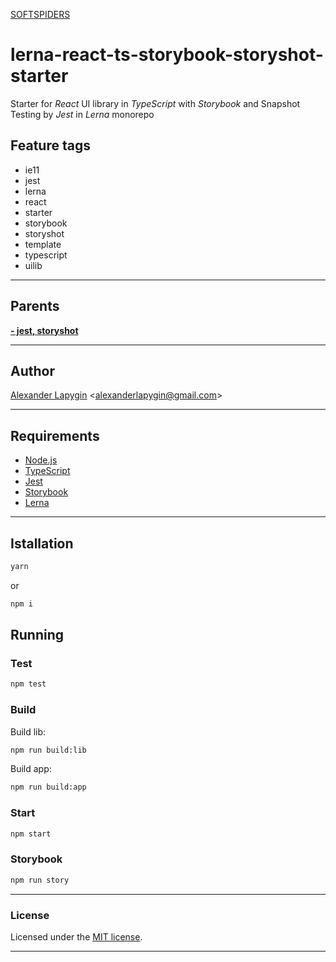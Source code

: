 [SOFTSPIDERS](https://github.com/softspiders/softspiders)

# lerna-react-ts-storybook-storyshot-starter

Starter for *React* UI library in *TypeScript* with *Storybook* and Snapshot Testing by *Jest* in *Lerna* monorepo

## Feature tags

- ie11
- jest
- lerna
- react
- starter
- storybook
- storyshot
- template
- typescript
- uilib

---

## Parents

[**- jest, storyshot**](https://github.com/softspiders/react-lib-storybook-lerna-starter)

---

## Author

[Alexander Lapygin](https://github.com/AlexanderLapygin) <<alexanderlapygin@gmail.com>>

---

## Requirements

- [Node.js](https://nodejs.org/en/download/package-manager/)
- [TypeScript](https://www.typescriptlang.org/)
- [Jest](https://jestjs.io/)
- [Storybook](https://storybook.js.org/docs/guides/quick-start-guide/)
- [Lerna](https://lerna.js.org/)

---

## Istallation

```sh
yarn
```

or

```sh
npm i
```


## Running

### Test

```sh
npm test
```

### Build

Build lib:

```sh
npm run build:lib
```

Build app:

```sh
npm run build:app
```
### Start

```sh
npm start
```

### Storybook

```sh
npm run story
```

---


### License

Licensed under the [MIT license](./LICENSE).

---
